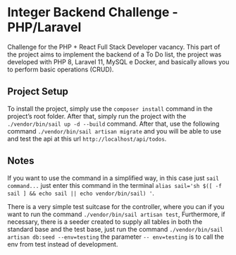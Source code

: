 # Integer Backend Challenge - PHP/Laravel
Challenge for the PHP + React Full Stack Developer vacancy.
This part of the project aims to implement the backend of a To Do list,
the project was developed with PHP 8, Laravel 11, MySQL e Docker, and basically
allows you to perform basic operations (CRUD).

## Project Setup
To install the project, simply use the `composer install` command in the project’s root folder.
After that, simply run the project with the `./vendor/bin/sail up -d --build` command.
After that, use the following command `./vendor/bin/sail artisan migrate` and you will
be able to use and test the api at this url `http://localhost/api/todos`.

## Notes
If you want to use the command in a simplified way, in this case just `sail command...`
just enter this command in the terminal `alias sail='sh $([ -f sail ] && echo sail || echo vendor/bin/sail) '`.

There is a very simple test suitcase for the controller, where you can if you want to run
the command `./vendor/bin/sail artisan test`, Furthermore,
if necessary, there is a seeder created to supply all tables in both the standard base and the test base,
just run the command `./vendor/bin/sail artisan db:seed --env=testing` the parameter `-- env=testing`
is to call the env from test instead of development.

